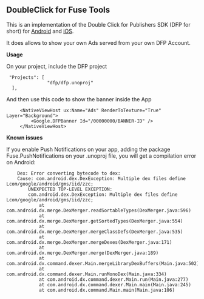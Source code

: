 DoubleClick for Fuse Tools
--------------------------

This is an implementation of the Double Click for Publishers SDK (DFP for short) for <a href="https://developers.google.com/mobile-ads-sdk/docs/dfp/android/quick-start">Android</a> and <a href="https://developers.google.com/mobile-ads-sdk/docs/dfp/ios/quick-start">iOS</a>.

It does allows to show your own Ads served from your own DFP Account.

**Usage**

On your project, include the DFP project

```
 "Projects": [
               "dfp/dfp.unoproj"
  ],
```

And then use this code to show the banner inside the App

```
     <NativeViewHost ux:Name="Ads" RenderToTexture="True" Layer="Background">
	     <Google.DFPBanner Id="/00000000/BANNER-ID" />
     </NativeViewHost>
```

**Known issues**

If you enable Push Notifications on your app, adding the package Fuse.PushNotifications on your .unoproj file, you will get a compilation error on Android:

```
    Dex: Error converting bytecode to dex:
    Cause: com.android.dex.DexException: Multiple dex files define Lcom/google/android/gms/iid/zzc;
        UNEXPECTED TOP-LEVEL EXCEPTION:
        com.android.dex.DexException: Multiple dex files define Lcom/google/android/gms/iid/zzc;
            at com.android.dx.merge.DexMerger.readSortableTypes(DexMerger.java:596)
            at com.android.dx.merge.DexMerger.getSortedTypes(DexMerger.java:554)
            at com.android.dx.merge.DexMerger.mergeClassDefs(DexMerger.java:535)
            at com.android.dx.merge.DexMerger.mergeDexes(DexMerger.java:171)
            at com.android.dx.merge.DexMerger.merge(DexMerger.java:189)
            at com.android.dx.command.dexer.Main.mergeLibraryDexBuffers(Main.java:502)
            at com.android.dx.command.dexer.Main.runMonoDex(Main.java:334)
            at com.android.dx.command.dexer.Main.run(Main.java:277)
            at com.android.dx.command.dexer.Main.main(Main.java:245)
            at com.android.dx.command.Main.main(Main.java:106)
```
 

